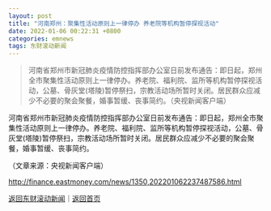 ```yaml
---
layout: post
title: "河南郑州：聚集性活动原则上一律停办 养老院等机构暂停探视活动"
date: 2022-01-06 00:22:31 +0800
categories: emnews
tags: 东财滚动新闻
---
```

> 河南省郑州市新冠肺炎疫情防控指挥部办公室日前发布通告：即日起，郑州全市聚集性活动原则上一律停办。养老院、福利院、监所等机构暂停探视活动，公墓、骨灰堂(塔陵)暂停祭扫，宗教活动场所暂时关闭。居民群众应减少不必要的聚会聚餐，婚事暂缓、丧事简约。（央视新闻客户端）

<p>河南省郑州市新冠肺炎疫情防控指挥部办公室日前发布通告：即日起，郑州全市聚集性活动原则上一律停办。养老院、福利院、监所等机构暂停探视活动，公墓、骨灰堂(塔陵)暂停祭扫，宗教活动场所暂时关闭。居民群众应减少不必要的聚会聚餐，婚事暂缓、丧事简约。</p><p class="em_media">（文章来源：央视新闻客户端）</p>

<http://finance.eastmoney.com/news/1350,202201062237487586.html>

[返回东财滚动新闻](//finews.withounder.com/emnews/)｜[返回首页](//finews.withounder.com/)